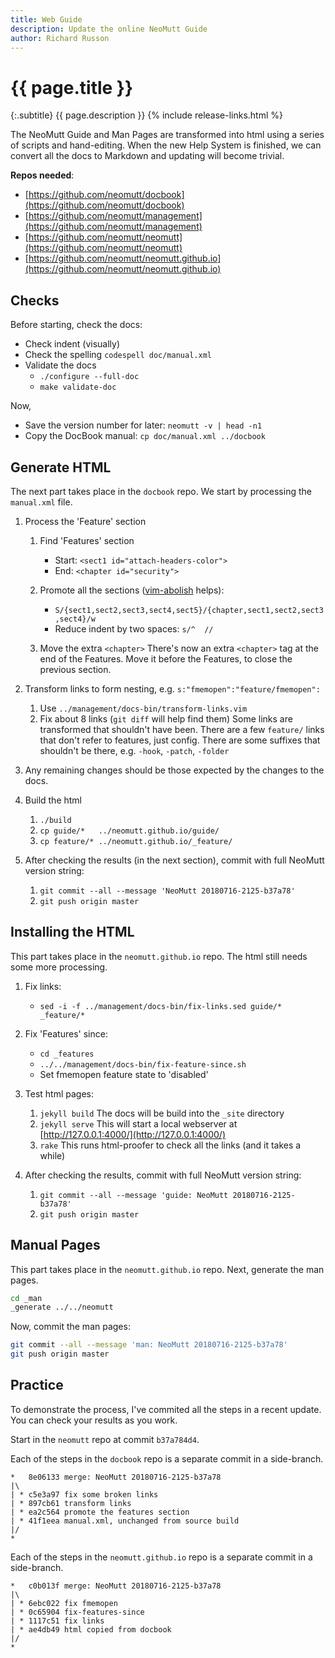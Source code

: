 ```yaml
---
title: Web Guide
description: Update the online NeoMutt Guide
author: Richard Russon
---
```


# {{ page.title }}

{:.subtitle}
{{ page.description }}
{% include release-links.html %}

The NeoMutt Guide and Man Pages are transformed into html using a series of
scripts and hand-editing.  When the new Help System is finished, we can convert
all the docs to Markdown and updating will become trivial.

**Repos needed**:
- [https://github.com/neomutt/docbook](https://github.com/neomutt/docbook)
- [https://github.com/neomutt/management](https://github.com/neomutt/management)
- [https://github.com/neomutt/neomutt](https://github.com/neomutt/neomutt)
- [https://github.com/neomutt/neomutt.github.io](https://github.com/neomutt/neomutt.github.io)

## Checks

Before starting, check the docs:

- Check indent (visually)
- Check the spelling
  `codespell doc/manual.xml`
- Validate the docs
  - `./configure --full-doc`
  - `make validate-doc`

Now,

- Save the version number for later:
  `neomutt -v | head -n1`
- Copy the DocBook manual:
  `cp doc/manual.xml ../docbook`

## Generate HTML

The next part takes place in the `docbook` repo.
We start by processing the `manual.xml` file.

1. Process the 'Feature' section
   1. Find 'Features' section
      - Start:  `<sect1 id="attach-headers-color">`
      - End:    `<chapter id="security">`

   2. Promote all the sections ([vim-abolish](https://github.com/tpope/vim-abolish) helps):
      - `S/{sect1,sect2,sect3,sect4,sect5}/{chapter,sect1,sect2,sect3,sect4}/w`
      - Reduce indent by two spaces: `s/^  //`

   3. Move the extra `<chapter>`
      There's now an extra `<chapter>` tag at the end of the Features.
      Move it before the Features, to close the previous section.

2. Transform links to form nesting, e.g.  `s:"fmemopen":"feature/fmemopen":`
   1. Use `../management/docs-bin/transform-links.vim`
   2. Fix about 8 links (`git diff` will help find them)
      Some links are transformed that shouldn't have been.
      There are a few `feature/` links that don't refer to features, just config.
      There are some suffixes that shouldn't be there, e.g. `-hook`, `-patch`, `-folder`

3. Any remaining changes should be those expected by the changes to the docs.

4. Build the html
   1. `./build`
   2. `cp guide/*   ../neomutt.github.io/guide/`
   3. `cp feature/* ../neomutt.github.io/_feature/`

5. After checking the results (in the next section), commit with full NeoMutt version string:
   
   1. `git commit --all --message 'NeoMutt 20180716-2125-b37a78'`
   2. `git push origin master`

## Installing the HTML

This part takes place in the `neomutt.github.io` repo.
The html still needs some more processing.

1. Fix links:
   - `sed -i -f ../management/docs-bin/fix-links.sed guide/* _feature/*`

2. Fix 'Features' since:
   - `cd _features`
   - `../../management/docs-bin/fix-feature-since.sh`
   - Set fmemopen feature state to 'disabled'

3. Test html pages:
   1. `jekyll build`
      The docs will be build into the `_site` directory
   2. `jekyll serve`
      This will start a local webserver at [http://127.0.0.1:4000/](http://127.0.0.1:4000/)
   3. `rake`
      This runs html-proofer to check all the links (and it takes a while)

4. After checking the results, commit with full NeoMutt version string:
   1. `git commit --all --message 'guide: NeoMutt 20180716-2125-b37a78'`
   2. `git push origin master`

## Manual Pages

This part takes place in the `neomutt.github.io` repo.
Next, generate the man pages.

```sh
cd _man
_generate ../../neomutt
```

Now, commit the man pages:

```sh
git commit --all --message 'man: NeoMutt 20180716-2125-b37a78'
git push origin master
```

## Practice

To demonstrate the process, I've commited all the steps in a recent update.
You can check your results as you work.

Start in the `neomutt` repo at commit `b37a784d4`.

Each of the steps in the `docbook` repo is a separate commit in a side-branch.

```
*   8e06133 merge: NeoMutt 20180716-2125-b37a78
|\  
| * c5e3a97 fix some broken links
| * 897cb61 transform links
| * ea2c564 promote the features section
| * 41f1eea manual.xml, unchanged from source build
|/  
*
```

Each of the steps in the `neomutt.github.io` repo is a separate commit in a side-branch.

```
*   c0b013f merge: NeoMutt 20180716-2125-b37a78
|\  
| * 6ebc022 fix fmemopen
| * 0c65904 fix-features-since
| * 1117c51 fix links
| * ae4db49 html copied from docbook
|/  
*
```

